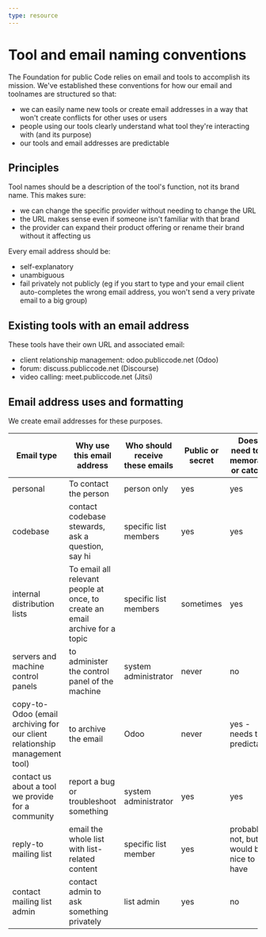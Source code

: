 ```yaml
---
type: resource
---
```


# Tool and email naming conventions

The Foundation for public Code relies on email and tools to accomplish its mission. We've established these conventions for how our email and toolnames are structured so that:

* we can easily name new tools or create email addresses in a way that won't create conflicts for other uses or users
* people using our tools clearly understand what tool they're interacting with (and its purpose)
* our tools and email addresses are predictable

## Principles

Tool names should be a description of the tool's function, not its brand name. This makes sure:

* we can change the specific provider without needing to change the URL
* the URL makes sense even if someone isn't familiar with that brand
* the provider can expand their product offering or rename their brand without it affecting us

Every email address should be:

* self-explanatory
* unambiguous
* fail privately not publicly (eg if you start to type and your email client auto-completes the wrong email address, you won't send a very private email to a big group)

## Existing tools with an email address

These tools have their own URL and associated email:

* client relationship management: odoo.publiccode.net (Odoo)
* forum: discuss.publiccode.net (Discourse)
* video calling: meet.publiccode.net (Jitsi)

## Email address uses and formatting

We create email addresses for these purposes.

 Email type | Why use this email address | Who should receive these emails | Public or secret | Does it need to be memorable or catchy? | Email address format
---|---|---|---|---|---
 personal | To contact the person | person only | yes | yes | firstname@publiccode\.net \(example: boris@publiccode\.net\)
 codebase | contact codebase stewards, ask a question, say hi | specific list members | yes | yes | codebasename@publiccode\.net \(example: signalen@publiccode\.net\) OR hi\-codebasename@publiccode\.net
 internal distribution lists | To email all relevant people at once, to create an email archive for a topic | specific list members | sometimes | yes | noun@publiccode\.net \(example: invoices@publiccode\.net\)
 servers and machine control panels | to administer the control panel of the machine | system administrator | never | no | servername@publiccode\.net \(example withheld\)
 copy\-to\-Odoo \(email archiving for our client relationship management tool\) | to archive the email | Odoo | never | yes \- needs to predictable | log\-codebasename@publiccode\.net \(example: log\-signalen@publiccode\.net\)
 contact us about a tool we provide for a community | report a bug or troubleshoot something | system administrator | yes | yes | admin\.toolname@publiccode\.net \(example: admin\.discuss@publiccode\.net\)
 reply\-to mailing list | email the whole list with list\-related content | specific list member | yes | probably not, but would be nice to have | all\-codebasename@lists\.publiccode\.net \(all\-signalen@lists\.publiccode\.net\) or subgroup\-codebase@ 
 contact mailing list admin | contact admin to ask something privately | list admin | yes | no | admin\-codebasename@lists\.publiccode\.net
